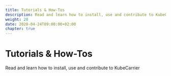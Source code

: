 ```yaml
---
title: Tutorials & How-Tos
description: Read and learn how to install, use and contribute to KubeCarrier
weight: 20
date: 2020-04-24T09:00:00+02:00
chapter: true
---
```

# Tutorials & How-Tos
Read and learn how to install, use and contribute to KubeCarrier
